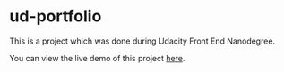 # ud-portfolio

This is a project which was done during Udacity Front End Nanodegree.

You can view the live demo of this project [here](https://lalitmee.github.io/ud-portfolio/).
